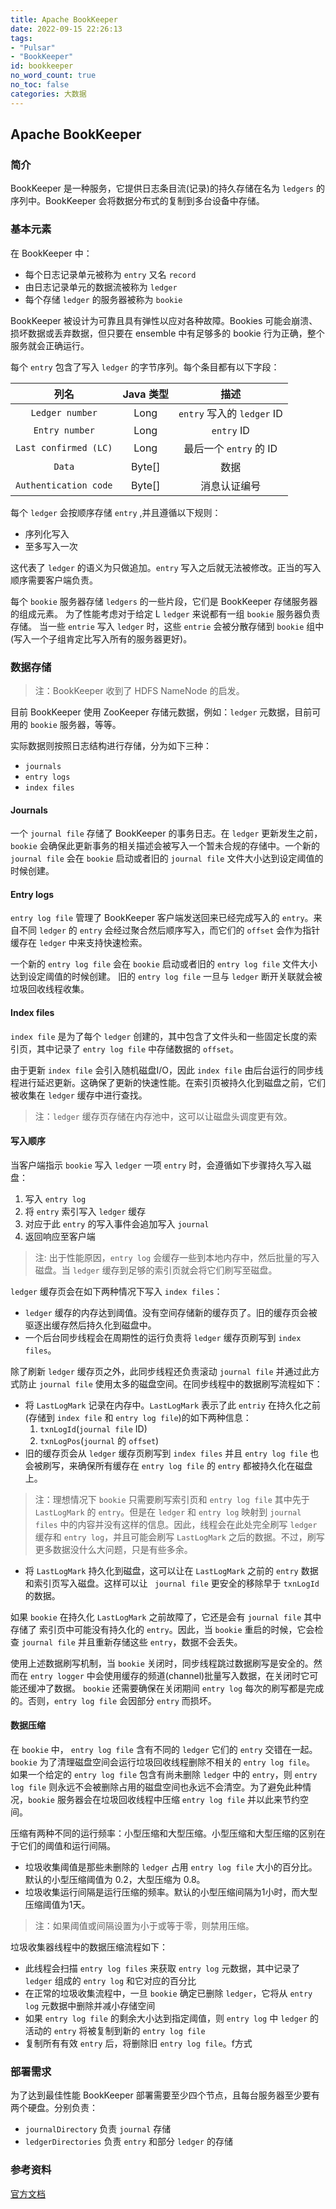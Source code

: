 ```yaml
---
title: Apache BookKeeper
date: 2022-09-15 22:26:13
tags:
- "Pulsar"
- "BookKeeper"
id: bookkeeper
no_word_count: true
no_toc: false
categories: 大数据
---
```


## Apache BookKeeper

### 简介

BookKeeper 是一种服务，它提供日志条目流(记录)的持久存储在名为 `ledgers` 的序列中。BookKeeper 会将数据分布式的复制到多台设备中存储。

### 基本元素

在 BookKeeper 中：

- 每个日志记录单元被称为 `entry` 又名 `record`
- 由日志记录单元的数据流被称为 `ledger`
- 每个存储 `ledger` 的服务器被称为 `bookie`

BookKeeper 被设计为可靠且具有弹性以应对各种故障。Bookies 可能会崩溃、损坏数据或丢弃数据，但只要在 ensemble 中有足够多的 bookie 行为正确，整个服务就会正确运行。

每个 `entry` 包含了写入 `ledger` 的字节序列。每个条目都有以下字段：

|          列名           | Java 类型 |           描述            |
|:---------------------:|:-------:|:-----------------------:|
|    `Ledger number`    |  Long   | `entry` 写入的 `ledger` ID |
|    `Entry number`     |  Long   |       `entry` ID        |
| `Last confirmed (LC)` |  Long   |    最后一个 `entry` 的 ID    |
|        `Data`         | Byte[]  |           数据            |
| `Authentication code` | Byte[]  |         消息认证编号          |

每个 `ledger` 会按顺序存储 `entry` ,并且遵循以下规则：

- 序列化写入
- 至多写入一次

这代表了 `ledger` 的语义为只做追加。`entry` 写入之后就无法被修改。正当的写入顺序需要客户端负责。

每个 `bookie` 服务器存储 `ledgers` 的一些片段，它们是 BookKeeper 存储服务器的组成元素。
为了性能考虑对于给定 L `ledger` 来说都有一组 `bookie` 服务器负责存储。
当一些 `entrie` 写入 `ledger` 时，这些 `entrie` 会被分散存储到 `bookie` 组中(写入一个子组肯定比写入所有的服务器更好)。

### 数据存储

> 注：BookKeeper 收到了 HDFS NameNode 的启发。

目前 BookKeeper 使用 ZooKeeper 存储元数据，例如：`ledger` 元数据，目前可用的 `bookie` 服务器，等等。

实际数据则按照日志结构进行存储，分为如下三种：

- `journals` 
- `entry logs`
- `index files`

#### Journals

一个 `journal file` 存储了 BookKeeper 的事务日志。在 `ledger` 更新发生之前，`bookie` 会确保此更新事务的相关描述会被写入一个暂未合规的存储中。一个新的 `journal file` 会在 `bookie` 启动或者旧的 `journal file` 文件大小达到设定阈值的时候创建。

#### Entry logs

`entry log file` 管理了 BookKeeper 客户端发送回来已经完成写入的 `entry`。来自不同 `ledger` 的 `entry` 会经过聚合然后顺序写入，而它们的 `offset` 会作为指针缓存在 `ledger`
 中来支持快速检索。

一个新的 `entry log file` 会在 `bookie` 启动或者旧的 `entry log file` 文件大小达到设定阈值的时候创建。
旧的 `entry log file` 一旦与 `ledger` 断开关联就会被垃圾回收线程收集。

#### Index files

`index file` 是为了每个 `ledger` 创建的，其中包含了文件头和一些固定长度的索引页，其中记录了 `entry log file` 中存储数据的 `offset`。

由于更新 `index file` 会引入随机磁盘I/O，因此 `index file` 由后台运行的同步线程进行延迟更新。这确保了更新的快速性能。在索引页被持久化到磁盘之前，它们被收集在 `ledger` 缓存中进行查找。

> 注：`ledger` 缓存页存储在内存池中，这可以让磁盘头调度更有效。

#### 写入顺序

当客户端指示 `bookie` 写入 `ledger` 一项 `entry` 时，会遵循如下步骤持久写入磁盘：

1. 写入 `entry log`
2. 将 `entry` 索引写入 `ledger` 缓存
3. 对应于此 `entry` 的写入事件会追加写入 `journal`
4. 返回响应至客户端

> 注: 出于性能原因，`entry log` 会缓存一些到本地内存中，然后批量的写入磁盘。当 `ledger` 缓存到足够的索引页就会将它们刷写至磁盘。

`ledger` 缓存页会在如下两种情况下写入 `index files`：

- `ledger` 缓存的内存达到阈值。没有空间存储新的缓存页了。旧的缓存页会被驱逐出缓存然后持久化到磁盘中。
- 一个后台同步线程会在周期性的运行负责将 `ledger` 缓存页刷写到 `index files`。

除了刷新 `ledger` 缓存页之外，此同步线程还负责滚动 `journal file` 并通过此方式防止 `journal file` 使用太多的磁盘空间。在同步线程中的数据刷写流程如下：

- 将 `LastLogMark` 记录在内存中。`LastLogMark` 表示了此 `entriy` 在持久化之前(存储到 `index file` 和 `entry log file`)的如下两种信息：
  1. `txnLogId`(`journal file` ID)
  2. `txnLogPos`(`journal` 的 `offset`)
- 旧的缓存页会从 `ledger` 缓存页刷写到 `index files` 并且 `entry log file` 也会被刷写，来确保所有缓存在 `entry log file` 的 `entry` 都被持久化在磁盘上。

> 注：理想情况下 `bookie` 只需要刷写索引页和 `entry log file` 其中先于 `LastLogMark` 的 `entry`。但是在 `ledger` 和 `entry log` 映射到 `journal files` 中的内容并没有这样的信息。因此，线程会在此处完全刷写 `ledger` 缓存和 `entry log`，并且可能会刷写 `LastLogMark` 之后的数据。不过，刷写更多数据没什么大问题，只是有些多余。

- 将 `LastLogMark` 持久化到磁盘，这可以让在 `LastLogMark` 之前的 `entry` 数据和索引页写入磁盘。这样可以让 ` journal file` 更安全的移除早于 `txnLogId` 的数据。

如果 `bookie` 在持久化 `LastLogMark` 之前故障了，它还是会有 `journal file` 其中存储了 索引页中可能没有持久化的 `entry`。因此，当 `bookie` 重启的时候，它会检查 `journal file` 并且重新存储这些 `entry`，数据不会丢失。

使用上述数据刷写机制，当 `bookie` 关闭时，同步线程跳过数据刷写是安全的。然而在 `entry logger` 中会使用缓存的频道(channel)批量写入数据，在关闭时它可能还缓冲了数据。 `bookie` 还需要确保在关闭期间 `entry log` 每次的刷写都是完成的。否则，`entry log file` 会因部分 `entry` 而损坏。

#### 数据压缩

在 `bookie` 中， `entry log file` 含有不同的 `ledger` 它们的 `entry` 交错在一起。 `bookie` 为了清理磁盘空间会运行垃圾回收线程删除不相关的 `entry log file`。
如果一个给定的 `entry log file` 包含有尚未删除 `ledger` 中的 `entry`，则 `entry log file` 则永远不会被删除占用的磁盘空间也永远不会清空。为了避免此种情况，`bookie` 服务器会在垃圾回收线程中压缩 `entry log file` 并以此来节约空间。

压缩有两种不同的运行频率：小型压缩和大型压缩。小型压缩和大型压缩的区别在于它们的阈值和运行间隔。

- 垃圾收集阈值是那些未删除的 `ledger` 占用 `entry log file` 大小的百分比。默认的小型压缩阈值为 0.2，大型压缩为 0.8。
- 垃圾收集运行间隔是运行压缩的频率。默认的小型压缩间隔为1小时，而大型压缩阈值为1天。

> 注：如果阈值或间隔设置为小于或等于零，则禁用压缩。

垃圾收集器线程中的数据压缩流程如下：

- 此线程会扫描 `entry log files` 来获取 `entry log` 元数据，其中记录了 `ledger` 组成的 `entry log` 和它对应的百分比
- 在正常的垃圾收集流程中，一旦 `bookie` 确定已删除 `ledger`，它将从 `entry log` 元数据中删除并减小存储空间
- 如果 `entry log file` 的剩余大小达到指定阈值，则 `entry log` 中 `ledger` 的活动的 `entry` 将被复制到新的 `entry log file`
- 复制所有有效 `entry` 后，将删除旧 `entry log file`。f方式

### 部署需求

为了达到最佳性能 BookKeeper 部署需要至少四个节点，且每台服务器至少要有两个硬盘。分别负责：

- `journalDirectory` 负责 `journal` 存储
- `ledgerDirectories` 负责 `entry` 和部分 `ledger` 的存储

### 参考资料

[官方文档](https://bookkeeper.apache.org)
